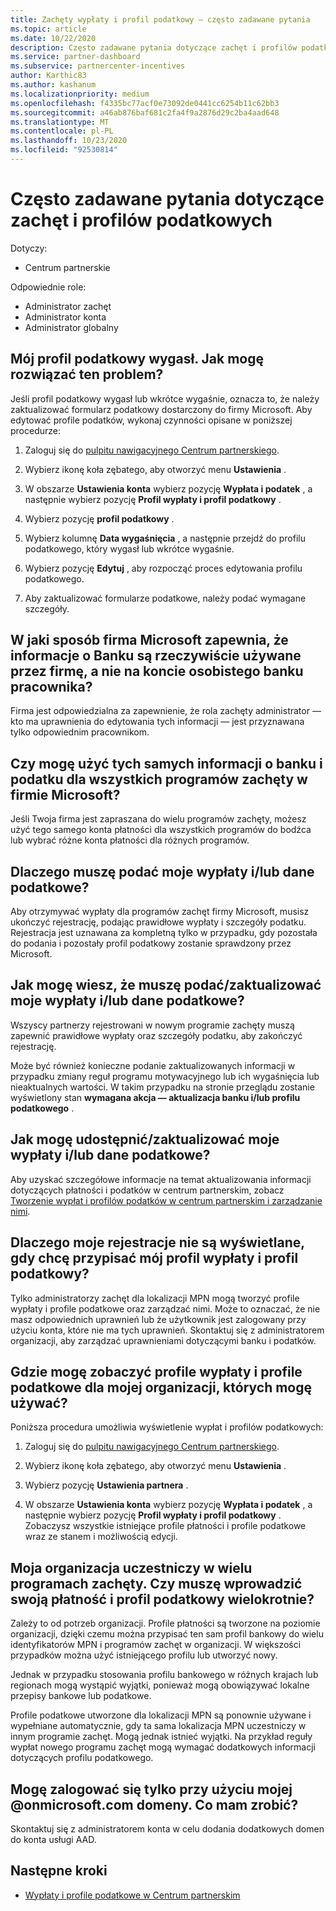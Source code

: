 ```yaml
---
title: Zachęty wypłaty i profil podatkowy — często zadawane pytania
ms.topic: article
ms.date: 10/22/2020
description: Często zadawane pytania dotyczące zachęt i profilów podatkowych. Pytania zawierają informacje o tym, dlaczego nie można zobaczyć wypłat i profilów podatkowych i co należy zrobić.
ms.service: partner-dashboard
ms.subservice: partnercenter-incentives
author: Karthic83
ms.author: kashanum
ms.localizationpriority: medium
ms.openlocfilehash: f4335bc77acf0e73092de0441cc6254b11c62bb3
ms.sourcegitcommit: a46ab876baf681c2fa4f9a2876d29c2ba4aad648
ms.translationtype: MT
ms.contentlocale: pl-PL
ms.lasthandoff: 10/23/2020
ms.locfileid: "92530814"
---
```

# <a name="frequently-asked-questions-regarding-incentives-payout-and-tax-profiles"></a>Często zadawane pytania dotyczące zachęt i profilów podatkowych

Dotyczy:

- Centrum partnerskie

Odpowiednie role:

- Administrator zachęt
- Administrator konta
- Administrator globalny

## <a name="my-tax-profile-has-expired-how-do-i-fix-this"></a>Mój profil podatkowy wygasł. Jak mogę rozwiązać ten problem?

Jeśli profil podatkowy wygasł lub wkrótce wygaśnie, oznacza to, że należy zaktualizować formularz podatkowy dostarczony do firmy Microsoft. Aby edytować profile podatków, wykonaj czynności opisane w poniższej procedurze:

1. Zaloguj się do [pulpitu nawigacyjnego Centrum partnerskiego](https://partner.microsoft.com/dashboard/).

2. Wybierz ikonę koła zębatego, aby otworzyć menu **Ustawienia** .

3. W obszarze **Ustawienia konta** wybierz pozycję **Wypłata i podatek** , a następnie wybierz pozycję **Profil wypłaty i profil podatkowy** .

4. Wybierz pozycję **profil podatkowy** .

5. Wybierz kolumnę **Data wygaśnięcia** , a następnie przejdź do profilu podatkowego, który wygasł lub wkrótce wygaśnie.

6. Wybierz pozycję **Edytuj** , aby rozpocząć proces edytowania profilu podatkowego.

7. Aby zaktualizować formularze podatkowe, należy podać wymagane szczegóły.

## <a name="how-does-microsoft-ensure-that-the-bank-information-is-indeed-that-of-the-company-and-not-a-personal-bank-account-for-an-employee"></a>W jaki sposób firma Microsoft zapewnia, że informacje o Banku są rzeczywiście używane przez firmę, a nie na koncie osobistego banku pracownika?

Firma jest odpowiedzialna za zapewnienie, że rola zachęty administrator — kto ma uprawnienia do edytowania tych informacji — jest przyznawana tylko odpowiednim pracownikom.

## <a name="can-i-use-the-same-bank-and-tax-details-for-all-incentive-programs-at-microsoft"></a>Czy mogę użyć tych samych informacji o banku i podatku dla wszystkich programów zachęty w firmie Microsoft?

Jeśli Twoja firma jest zapraszana do wielu programów zachęty, możesz użyć tego samego konta płatności dla wszystkich programów do bodźca lub wybrać różne konta płatności dla różnych programów.

## <a name="why-do-i-need-to-provide-my-payout-andor-tax-details"></a>Dlaczego muszę podać moje wypłaty i/lub dane podatkowe?

Aby otrzymywać wypłaty dla programów zachęt firmy Microsoft, musisz ukończyć rejestrację, podając prawidłowe wypłaty i szczegóły podatku. Rejestracja jest uznawana za kompletną tylko w przypadku, gdy pozostała do podania i pozostały profil podatkowy zostanie sprawdzony przez Microsoft.

## <a name="how-do-i-know-that-i-need-to-provideupdate-my-payout-andor-tax-details"></a>Jak mogę wiesz, że muszę podać/zaktualizować moje wypłaty i/lub dane podatkowe?

Wszyscy partnerzy rejestrowani w nowym programie zachęty muszą zapewnić prawidłowe wypłaty oraz szczegóły podatku, aby zakończyć rejestrację.

Może być również konieczne podanie zaktualizowanych informacji w przypadku zmiany reguł programu motywacyjnego lub ich wygaśnięcia lub nieaktualnych wartości. W takim przypadku na stronie przeglądu zostanie wyświetlony stan **wymagana akcja — aktualizacja banku i/lub profilu podatkowego** .

## <a name="how-do-i-provide-update-my-payout-and-or-tax-details"></a>Jak mogę udostępnić/zaktualizować moje wypłaty i/lub dane podatkowe?

Aby uzyskać szczegółowe informacje na temat aktualizowania informacji dotyczących płatności i podatków w centrum partnerskim, zobacz [Tworzenie wypłat i profilów podatków w centrum partnerskim i zarządzanie nimi](./incentives-create-and-manage-your-payout-and-tax-profiles.md).

## <a name="why-dont-i-see-my-enrollments-when-i-go-to-assign-my-payout-and-tax-profile"></a>Dlaczego moje rejestracje nie są wyświetlane, gdy chcę przypisać mój profil wypłaty i profil podatkowy?

Tylko administratorzy zachęt dla lokalizacji MPN mogą tworzyć profile wypłaty i profile podatkowe oraz zarządzać nimi. Może to oznaczać, że nie masz odpowiednich uprawnień lub że użytkownik jest zalogowany przy użyciu konta, które nie ma tych uprawnień. Skontaktuj się z administratorem organizacji, aby zarządzać uprawnieniami dotyczącymi banku i podatków.

## <a name="where-can-i-see-the-payout-and-tax-profiles-for-my-organization-that-i-can-use"></a>Gdzie mogę zobaczyć profile wypłaty i profile podatkowe dla mojej organizacji, których mogę używać?

Poniższa procedura umożliwia wyświetlenie wypłat i profilów podatkowych:

1. Zaloguj się do [pulpitu nawigacyjnego Centrum partnerskiego](https://partner.microsoft.com/dashboard).

2. Wybierz ikonę koła zębatego, aby otworzyć menu **Ustawienia** .

3. Wybierz pozycję **Ustawienia partnera** .

4. W obszarze **Ustawienia konta** wybierz pozycję **Wypłata i podatek** , a następnie wybierz pozycję **Profil wypłaty i profil podatkowy** . Zobaczysz wszystkie istniejące profile płatności i profile podatkowe wraz ze stanem i możliwością edycji.

## <a name="my-organization-is-participating-in-multiple-incentive-programs-do-i-need-to-provide-my-payment-and-tax-profile-multiple-times"></a>Moja organizacja uczestniczy w wielu programach zachęty. Czy muszę wprowadzić swoją płatność i profil podatkowy wielokrotnie?

Zależy to od potrzeb organizacji. Profile płatności są tworzone na poziomie organizacji, dzięki czemu można przypisać ten sam profil bankowy do wielu identyfikatorów MPN i programów zachęt w organizacji. W większości przypadków można użyć istniejącego profilu lub utworzyć nowy.

Jednak w przypadku stosowania profilu bankowego w różnych krajach lub regionach mogą wystąpić wyjątki, ponieważ mogą obowiązywać lokalne przepisy bankowe lub podatkowe.

Profile podatkowe utworzone dla lokalizacji MPN są ponownie używane i wypełniane automatycznie, gdy ta sama lokalizacja MPN uczestniczy w innym programie zachęt. Mogą jednak istnieć wyjątki. Na przykład reguły wypłat nowego programu zachęt mogą wymagać dodatkowych informacji dotyczących profilu podatkowego.  

## <a name="im-only-able-to-sign-in-with-my-onmicrosoftcom-domain-what-should-i-do"></a>Mogę zalogować się tylko przy użyciu mojej @onmicrosoft.com domeny. Co mam zrobić?

Skontaktuj się z administratorem konta w celu dodania dodatkowych domen do konta usługi AAD.

## <a name="next-steps"></a>Następne kroki

- [Wypłaty i profile podatkowe w Centrum partnerskim](incentives-create-and-manage-your-payout-and-tax-profiles.md)